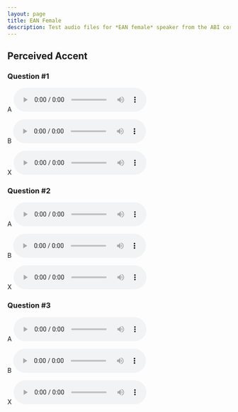 ```yaml
---
layout: page
title: EAN Female
description: Test audio files for *EAN female* speaker from the ABI corpus.
---
```


## Perceived Accent

### Question #1

A
<audio src="experiments/abi/female/EAN/test_PA/EAN_female_test_PA_1A_PCM.wav" controls preload></audio>

B
<audio src="thesis/experiments/abi/female/EAN/test_PA/EAN_female_test_PA_1B_PCM.wav" controls preload></audio>

X
<audio src="thesis/experiments/abi/female/EAN/test_PA/EAN_female_test_PA_1X_PCM.wav" controls preload></audio>

### Question #2

A
<audio src="/experiments/abi/female/EAN/test_PA/EAN_female_test_PA_2A_PCM.wav" controls preload></audio>

B
<audio src="/experiments/abi/female/EAN/test_PA/EAN_female_test_PA_2B_PCM.wav" controls preload></audio>

X
<audio src="/experiments/abi/female/EAN/test_PA/EAN_female_test_PA_2X_PCM.wav" controls preload></audio>

### Question #3

A
<audio src="/experiments/abi/female/EAN/test_PA/EAN_female_test_PA_3A_PCM.wav" controls preload></audio>

B
<audio src="/experiments/abi/female/EAN/test_PA/EAN_female_test_PA_3B_PCM.wav" controls preload></audio>

X
<audio src="/experiments/abi/female/EAN/test_PA/EAN_female_test_PA_3X_PCM.wav" controls preload></audio>

